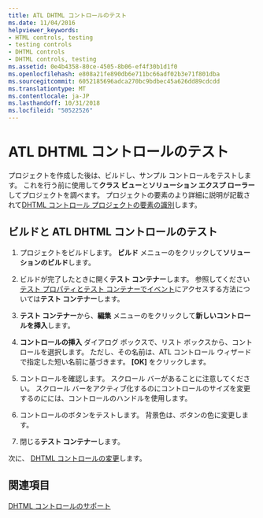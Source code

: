 ```yaml
---
title: ATL DHTML コントロールのテスト
ms.date: 11/04/2016
helpviewer_keywords:
- HTML controls, testing
- testing controls
- DHTML controls
- DHTML controls, testing
ms.assetid: 0e4b4358-80ce-4505-8b06-ef4f30b1d1f0
ms.openlocfilehash: e808a21fe890db6e711bc66adf02b3e71f801dba
ms.sourcegitcommit: 6052185696adca270bc9bdbec45a626dd89cdcdd
ms.translationtype: MT
ms.contentlocale: ja-JP
ms.lasthandoff: 10/31/2018
ms.locfileid: "50522526"
---
```

# <a name="testing-the-atl-dhtml-control"></a>ATL DHTML コントロールのテスト

プロジェクトを作成した後は、ビルドし、サンプル コントロールをテストします。 これを行う前に使用して**クラス ビュー**と**ソリューション エクスプ ローラー**してプロジェクトを調べます。 プロジェクトの要素のより詳細に説明が記載されて[DHTML コントロール プロジェクトの要素の識別](../atl/identifying-the-elements-of-the-dhtml-control-project.md)します。

## <a name="to-build-and-test-the-atl-dhtml-control"></a>ビルドと ATL DHTML コントロールのテスト

1. プロジェクトをビルドします。 **ビルド** メニューのをクリックして**ソリューションのビルド**します。

1. ビルドが完了したときに開く**テスト コンテナー**します。 参照してください[テスト プロパティとテスト コンテナーでイベント](../mfc/testing-properties-and-events-with-test-container.md)にアクセスする方法については**テスト コンテナー**します。

1. **テスト コンテナー**から、**編集** メニューのをクリックして**新しいコントロールを挿入**します。

1. **コントロールの挿入** ダイアログ ボックスで、リスト ボックスから、コントロールを選択します。 ただし、その名前は、ATL コントロール ウィザードで指定した短い名前に基づきます。 **[OK]** をクリックします。

1. コントロールを確認します。 スクロール バーがあることに注意してください。 スクロール バーをアクティブ化するのにコントロールのサイズを変更するのにには、コントロールのハンドルを使用します。

1. コントロールのボタンをテストします。 背景色は、ボタンの色に変更します。

1. 閉じる**テスト コンテナー**します。

次に、 [DHTML コントロールの変更](../atl/modifying-the-atl-dhtml-control.md)します。

## <a name="see-also"></a>関連項目

[DHTML コントロールのサポート](../atl/atl-support-for-dhtml-controls.md)
